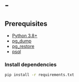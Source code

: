 # -

## Prerequisites

- [Python 3.8+](https://www.python.org/downloads/)
- [pg_dump](https://www.postgresql.org/docs/16/app-pgdump.html)
- [pg_restore](https://www.postgresql.org/docs/16/app-pgrestore.html)
- [psql](https://www.postgresql.org/docs/16/app-psql.html)

### Install dependencies

```bash
pip install -r requirements.txt
```
